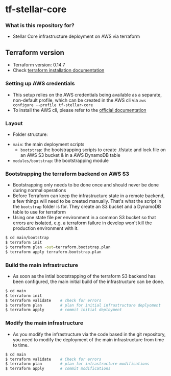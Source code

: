 # tf-stellar-core

### What is this repository for? ###
* Stellar Core infrastructure deployment on AWS via terraform

## Terraform version
* Terraform version: 0.14.7
* Check [terraform installation documentation](https://learn.hashicorp.com/tutorials/terraform/install-cli)

### Setting up AWS credentials
* This setup relies on the AWS credentials being available as a separate, non-default profile, which can be created in the AWS cli via `aws configure --profile tf-stellar-core`
* To install the AWS cli, please refer to the [official documentation](https://aws.amazon.com/cli/)

### Layout
* Folder structure:

- `main`: the main deployment scripts
    - `bootstrap`: the bootstrapping scripts to create .tfstate and lock file on an AWS S3 bucket & in a AWS DynamoDB table
- `modules/bootstrap`: the bootstrapping module

### Bootstrapping the terraform backend on AWS S3
* Bootstrapping only needs to be done once and should never be done during normal operations
* Before Terraform can keep the infrastructure state in a remote backend, a few things will need to be created manually. That's what the script in the `bootstrap` folder is for. They create an S3 bucket and a DynamoDB table to use for terraform
* Using one state file per environment in a common S3 bucket so that errors are isolated, e.g. a terraform failure in develop won't kill the production environment with it.

```bash
$ cd main/bootstrap
$ terraform init
$ terraform plan -out=terraform.bootstrap.plan
$ terraform apply terraform.bootstrap.plan
```

### Build the main infrastructure
* As soon as the intial bootstrapping of the terraform S3 backend has been configured, the main initial build of the infrastructure can be done.

```bash
$ cd main
$ terraform init
$ terraform validate 	# check for errors
$ terraform plan 		# plan for initial infrastructure deplyoment
$ terraform apply		# commit initial deployment
```

### Modify the main infrastructure
* As you modify the infrastructure via the code based in the git repository, you need to modify the deployment of the main infrastructure from time to time.

```bash
$ cd main
$ terraform validate    # Check for errors
$ terraform plan        # plan for infrastructure modifications
$ terraform apply       # commit modifications
```
